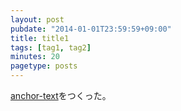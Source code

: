 ```yaml
---
layout: post
pubdate: "2014-01-01T23:59:59+09:00"
title: title1
tags: [tag1, tag2]
minutes: 20
pagetype: posts
---
```

[anchor-text](http://bouzuya.net/)をつくった。
